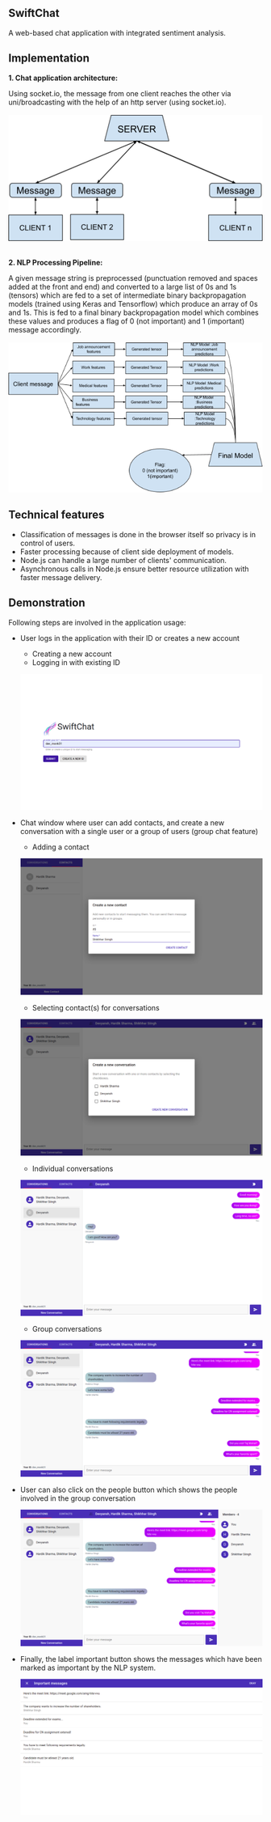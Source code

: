 ## SwiftChat

A web-based chat application with integrated sentiment analysis.


## Implementation
**1. Chat application architecture:**<br>

Using socket.io, the message from one client reaches the other via uni/broadcasting with the help of an http server (using socket.io).<br><br>
![Chat App Architecture](demos/ChatAppArchitecture.png)<br><br>

**2. NLP Processing Pipeline:**<br>

A given message string is preprocessed (punctuation removed and spaces added at the front and end) and converted to a large list of 0s and 1s (tensors) which are fed to a set of intermediate binary backpropagation models (trained using Keras and Tensorflow) which produce an array of 0s and 1s. This is fed to a final binary backpropagation model which combines these values and produces a flag of 0 (not important) and 1 (important) message accordingly.<br><br>
![NLP Processing Pipeline](demos/NLPProcessingPipeline.png)


## Technical features
* Classification of messages is done in the browser itself so privacy is in control of users.
* Faster processing because of client side deployment of models.
* Node.js can handle a large number of clients' communication.
* Asynchronous calls in Node.js ensure better resource utilization with faster message delivery.

## Demonstration
Following steps are involved in the application usage:

- User logs in the application with their ID or creates a new account
  - Creating a new account
  - Logging in with existing ID
  
  ![Logging in](demos/d1.png)

- Chat window where user can add contacts, and create a new conversation with a single user or a group of users (group chat feature)
  - Adding a contact
  
  ![Adding a contact](demos/d2.png)
  
  - Selecting contact(s) for conversations
  
  ![Selecting contacts](demos/d3.png)
  
  - Individual conversations
  
  ![Individual conversation](demos/d4.png)
  
  - Group conversations
  
  ![Group conversation](demos/d5.png)

- User can also click on the people button which shows the people involved in the  group conversation

  ![Show group members](demos/d6.png)

- Finally, the label important button shows the messages which have been marked as important by the NLP system.

  ![Show important messages](demos/d7.png)





